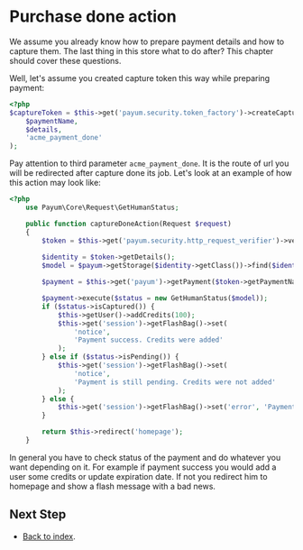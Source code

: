 # Purchase done action

We assume you already know how to prepare payment details and how to capture them.
The last thing in this store what to do after?
This chapter should cover these questions.

Well, let's assume you created capture token this way while preparing payment:

```php
<?php
$captureToken = $this->get('payum.security.token_factory')->createCaptureToken(
    $paymentName,
    $details,
    'acme_payment_done'
);
```

Pay attention to third parameter `acme_payment_done`.
It is the route of url you will be redirected after capture done its job. Let's look at an example of how this action may look like:

```php
<?php
    use Payum\Core\Request\GetHumanStatus;

    public function captureDoneAction(Request $request)
    {
        $token = $this->get('payum.security.http_request_verifier')->verify($request);
        
        $identity = $token->getDetails();
        $model = $payum->getStorage($identity->getClass())->find($identity);

        $payment = $this->get('payum')->getPayment($token->getPaymentName());

        $payment->execute($status = new GetHumanStatus($model));
        if ($status->isCaptured()) {
            $this->getUser()->addCredits(100);
            $this->get('session')->getFlashBag()->set(
                'notice',
                'Payment success. Credits were added'
            );
        } else if ($status->isPending()) {
            $this->get('session')->getFlashBag()->set(
                'notice',
                'Payment is still pending. Credits were not added'
            );
        } else {
            $this->get('session')->getFlashBag()->set('error', 'Payment failed');
        }

        return $this->redirect('homepage');
    }
```

In general you have to check status of the payment and do whatever you want depending on it.
For example if payment success you  would add a user some credits or update expiration date.
If not you redirect him to homepage and show a flash message with a bad news.

## Next Step

* [Back to index](index.md).
